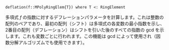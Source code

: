 ```
deflation(f::MPolyRingElem{T}) where T <: RingElement
```

多項式 $f$ の指数に対するデフレーションパラメータを計算します。これは整数の配列のペアであり、最初の配列（シフト）は多項式の各変数の最小指数を示し、2番目の配列（デフレーション）はシフトを引いた後のすべての指数の gcd を示します。これも変数ごとに行われます。この機能は gcd によって使用され（因数分解アルゴリズムでも使用できます）。
